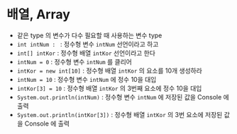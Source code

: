 # 배열, Array
* 같은 type 의 변수가 다수 필요할 때 사용하는 변수 type
* ```int intNum : ``` : 정수형 변수 ```intNum``` 선언이라고 하고
* ```int[] intKor``` : 정수형 배열 ```intKor``` 선언이라고 한다
* ```intNum = 0``` : 정수형 변수 ```intNum``` 를 클리어
* ```intKor = new int[10]``` : 정수형 배열 ```intKor``` 의 요소를 10개 생성하라
* ```intNum = 10``` : 정수형 변수 ```intNum``` 에 정수 10을 대입
* ```intKor[3] = 10``` : 정수형 배열 ```intKor``` 의 3번째 요소에 정수 10을 대입
* ```System.out.println(intNum)``` : 정수형 변수 ```intNum``` 에 저장된 값을 Console 에 출력
* ```System.out.println(intKor[3])``` : 정수형 배열 ```intKor``` 의 3번 요소에 저장된 값을 Console 에 출력
